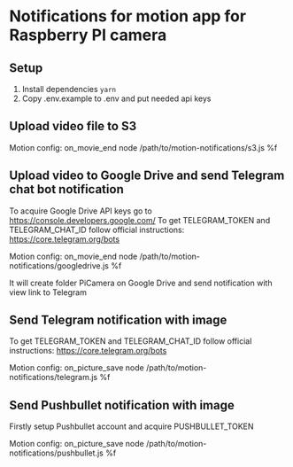 # Notifications for motion app for Raspberry PI camera

## Setup

1. Install dependencies `yarn`
2. Copy .env.example to .env and put needed api keys

## Upload video file to S3

Motion config:
on_movie_end node /path/to/motion-notifications/s3.js %f


## Upload video to Google Drive and send Telegram chat bot notification

To acquire Google Drive API keys go to https://console.developers.google.com/
To get TELEGRAM_TOKEN and TELEGRAM_CHAT_ID follow official instructions: https://core.telegram.org/bots

Motion config:
on_movie_end node /path/to/motion-notifications/googledrive.js %f

It will create folder PiCamera on Google Drive and send notification with view link to Telegram


## Send Telegram notification with image

To get TELEGRAM_TOKEN and TELEGRAM_CHAT_ID follow official instructions: https://core.telegram.org/bots

Motion config:
on_picture_save node /path/to/motion-notifications/telegram.js %f


## Send Pushbullet notification with image

Firstly setup Pushbullet account and acquire PUSHBULLET_TOKEN

Motion config:
on_picture_save node /path/to/motion-notifications/pushbullet.js %f
